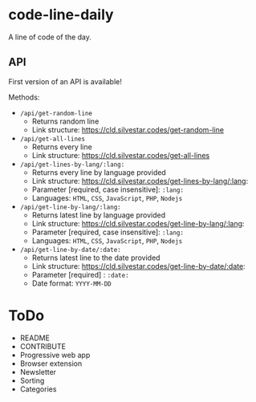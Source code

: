 # code-line-daily

A line of code of the day.

## API

First version of an API is available!

Methods:
- `/api/get-random-line`
  - Returns random line
  - Link structure: https://cld.silvestar.codes/get-random-line
- `/api/get-all-lines`
  - Returns every line
  - Link structure: https://cld.silvestar.codes/get-all-lines
- `/api/get-lines-by-lang/:lang:`
  - Returns every line by language provided
  - Link structure: https://cld.silvestar.codes/get-lines-by-lang/:lang:
  - Parameter [required, case insensitive]: `:lang:`
  - Languages: `HTML`, `CSS`, `JavaScript`, `PHP`, `Nodejs`
- `/api/get-line-by-lang/:lang:`
  - Returns latest line by language provided
  - Link structure: https://cld.silvestar.codes/get-line-by-lang/:lang:
  - Parameter [required, case insensitive]: `:lang:`
  - Languages: `HTML`, `CSS`, `JavaScript`, `PHP`, `Nodejs`
- `/api/get-line-by-date/:date:`
  - Returns latest line to the date provided
  - Link structure: https://cld.silvestar.codes/get-line-by-date/:date:
  - Parameter [required] : `:date:`
  - Date format: `YYYY-MM-DD`

# ToDo

- README
- CONTRIBUTE
- Progressive web app
- Browser extension
- Newsletter
- Sorting
- Categories
